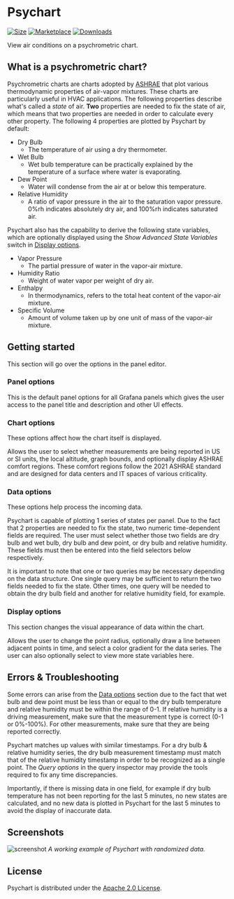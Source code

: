 # Psychart

[![Size](https://img.shields.io/github/repo-size/nicfv/Psychart)](https://github.com/nicfv/Psychart)
[![Marketplace](https://img.shields.io/badge/dynamic/json?logo=grafana&color=F47A20&label=marketplace&prefix=v&query=%24.items%5B%3F%28%40.slug%20%3D%3D%20%22ventura-psychrometric-chart%22%29%5D.version&url=https%3A%2F%2Fgrafana.com%2Fapi%2Fplugins)](https://grafana.com/grafana/plugins/ventura-psychrometric-chart)
[![Downloads](https://img.shields.io/badge/dynamic/json?logo=grafana&color=F47A20&label=downloads&query=%24.items%5B%3F%28%40.slug%20%3D%3D%20%22ventura-psychrometric-chart%22%29%5D.downloads&url=https%3A%2F%2Fgrafana.com%2Fapi%2Fplugins)](https://grafana.com/grafana/plugins/ventura-psychrometric-chart)

View air conditions on a psychrometric chart.

## What is a psychrometric chart?

Psychrometric charts are charts adopted by [ASHRAE](https://www.ashrae.org/) that plot various thermodynamic properties of air-vapor mixtures. These charts are particularly useful in HVAC applications. The following properties describe what's called a _state_ of air. **Two** properties are needed to fix the state of air, which means that two properties are needed in order to calculate every other property. The following 4 properties are plotted by Psychart by default:

- Dry Bulb
  - The temperature of air using a dry thermometer.
- Wet Bulb
  - Wet bulb temperature can be practically explained by the temperature of a surface where water is evaporating.
- Dew Point
  - Water will condense from the air at or below this temperature.
- Relative Humidity
  - A ratio of vapor pressure in the air to the saturation vapor pressure. 0%rh indicates absolutely dry air, and 100%rh indicates saturated air.

Psychart also has the capability to derive the following state variables, which are optionally displayed using the _Show Advanced State Variables_ switch in [Display options](#display-options).

- Vapor Pressure
  - The partial pressure of water in the vapor-air mixture.
- Humidity Ratio
  - Weight of water vapor per weight of dry air.
- Enthalpy
  - In thermodynamics, refers to the total heat content of the vapor-air mixture.
- Specific Volume
  - Amount of volume taken up by one unit of mass of the vapor-air mixture.

## Getting started

This section will go over the options in the panel editor.

### Panel options

This is the default panel options for all Grafana panels which gives the user access to the panel title and description and other UI effects.

### Chart options

These options affect how the chart itself is displayed.

Allows the user to select whether measurements are being reported in US or SI units, the local altitude, graph bounds, and optionally display ASHRAE comfort regions. These comfort regions follow the 2021 ASHRAE standard and are designed for data centers and IT spaces of various criticality.

### Data options

These options help process the incoming data.

Psychart is capable of plotting 1 series of states per panel. Due to the fact that 2 properties are needed to fix the state, two numeric time-dependent fields are required. The user must select whether those two fields are dry bulb and wet bulb, dry bulb and dew point, or dry bulb and relative humidity. These fields must then be entered into the field selectors below respectively.

It is important to note that one or two queries may be necessary depending on the data structure. One single query may be sufficient to return the two fields needed to fix the state. Other times, one query will be needed to obtain the dry bulb field and another for relative humidity field, for example.

### Display options

This section changes the visual appearance of data within the chart.

Allows the user to change the point radius, optionally draw a line between adjacent points in time, and select a color gradient for the data series. The user can also optionally select to view more state variables here.

## Errors & Troubleshooting

Some errors can arise from the [Data options](#data-options) section due to the fact that wet bulb and dew point must be less than or equal to the dry bulb temperature and relative humidity must be within the range of 0-1. If relative humidity is a driving measurement, make sure that the measurement type is correct (0-1 or 0%-100%). For other measurements, make sure that they are being reported correctly.

Psychart matches up values with similar timestamps. For a dry bulb & relative humidity series, the dry bulb measurement timestamp must match that of the relative humidity timestamp in order to be recognized as a single point. The _Query options_ in the query inspector may provide the tools required to fix any time discrepancies.

Importantly, if there is missing data in one field, for example if dry bulb temperature has not been reporting for the last 5 minutes, no new states are calculated, and no new data is plotted in Psychart for the last 5 minutes to avoid the display of inaccurate data.

## Screenshots

![screenshot](https://raw.githubusercontent.com/nicfv/Psychart/main/src/img/screenshot.png)
_A working example of Psychart with randomized data._

## License

Psychart is distributed under the [Apache 2.0 License](https://github.com/nicfv/Psychart/blob/main/LICENSE).